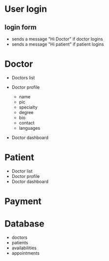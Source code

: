 # User login
  ## login form 
  * sends a message "Hi Doctor" if doctor logins 
  * sends a message "Hi patient" if patient logins

# Doctor
  * Doctors list
  * Doctor profile
    * name
    * pic
    * specialty
    * degree
    * bio
    * contact
    * languages
    
  * Doctor dashboard
  
# Patient
  * Doctor list
  * Doctor profile
  * Doctor dashboard

# Payment

# Database
  * doctors
  * patients
  * availabilities
  * appointments


